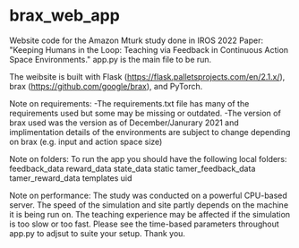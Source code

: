 # brax_web_app
Website code for the Amazon Mturk study done in IROS 2022 Paper:
"Keeping Humans in the Loop: Teaching via Feedback in Continuous Action Space Environments."
app.py is the main file to be run. 

The weibsite is built with Flask (https://flask.palletsprojects.com/en/2.1.x/), brax (https://github.com/google/brax), and 
PyTorch.  

Note on requirements:
-The requirements.txt file has many of the requirements used but some may be missing or outdated.
-The version of brax used was the version as of December/Janurary 2021 and implimentation
details of the environments are subject to change depending on brax (e.g. input and action space
size)

Note on folders:
To run the app you should have the following local folders:
feedback_data
reward_data
state_data
static
tamer_feedback_data
tamer_reward_data
templates
uid

Note on performance:
The study was conducted on a powerful CPU-based server. The speed of the simulation and site partly depends
on the machine it is being run on. The teaching experience may be affected if the simulation is too slow or
too fast. Please see the time-based parameters throughout app.py to adjsut to suite your setup. Thank you. 